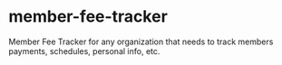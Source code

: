 # member-fee-tracker
Member Fee Tracker for any organization that needs to track members payments, schedules, personal info, etc.

